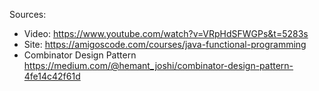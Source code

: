 Sources:
- Video:
https://www.youtube.com/watch?v=VRpHdSFWGPs&t=5283s
- Site:
https://amigoscode.com/courses/java-functional-programming
- Combinator Design Pattern
https://medium.com/@hemant_joshi/combinator-design-pattern-4fe14c42f61d

